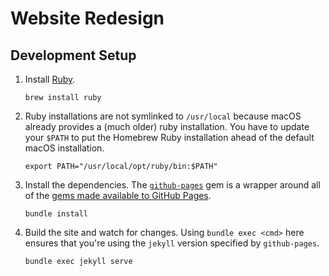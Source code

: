 # Website Redesign

## Development Setup

1. Install [Ruby][ruby].

    ```
    brew install ruby
    ```

2. Ruby installations are not symlinked to `/usr/local` because macOS already provides a (much older) ruby installation. You have to update your `$PATH` to put the Homebrew Ruby installation ahead of the default macOS installation.

    ```
    export PATH="/usr/local/opt/ruby/bin:$PATH"
    ```

3. Install the dependencies. The [`github-pages`][ghp] gem is a wrapper around all of the [gems made available to GitHub Pages][ghp-gems].

    ```
    bundle install
    ```

4. Build the site and watch for changes. Using `bundle exec <cmd>` here ensures that you're using the `jekyll` version specified by `github-pages`.

    ```
    bundle exec jekyll serve
    ```


[ruby]: https://www.ruby-lang.org/en/
[ghp]: https://rubygems.org/gems/github-pages
[ghp-gems]: https://pages.github.com/versions/
